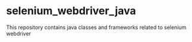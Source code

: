 # selenium_webdriver_java
This repository contains java classes and frameworks related to selenium webdriver
